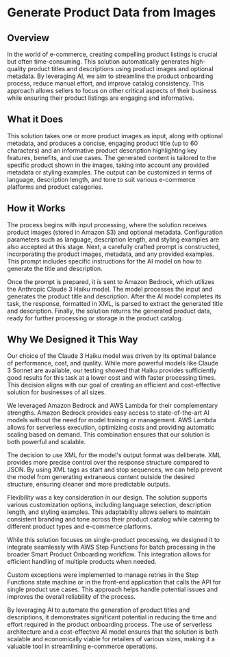 # Generate Product Data from Images

## Overview

In the world of e-commerce, creating compelling product listings is crucial but often time-consuming. This solution automatically generates high-quality product titles and descriptions using product images and optional metadata. By leveraging AI, we aim to streamline the product onboarding process, reduce manual effort, and improve catalog consistency. This approach allows sellers to focus on other critical aspects of their business while ensuring their product listings are engaging and informative.

## What it Does

This solution takes one or more product images as input, along with optional metadata, and produces a concise, engaging product title (up to 60 characters) and an informative product description highlighting key features, benefits, and use cases. The generated content is tailored to the specific product shown in the images, taking into account any provided metadata or styling examples. The output can be customized in terms of language, description length, and tone to suit various e-commerce platforms and product categories.

## How it Works

The process begins with input processing, where the solution receives product images (stored in Amazon S3) and optional metadata. Configuration parameters such as language, description length, and styling examples are also accepted at this stage. Next, a carefully crafted prompt is constructed, incorporating the product images, metadata, and any provided examples. This prompt includes specific instructions for the AI model on how to generate the title and description.

Once the prompt is prepared, it is sent to Amazon Bedrock, which utilizes the Anthropic Claude 3 Haiku model. The model processes the input and generates the product title and description. After the AI model completes its task, the response, formatted in XML, is parsed to extract the generated title and description. Finally, the solution returns the generated product data, ready for further processing or storage in the product catalog.

## Why We Designed it This Way

Our choice of the Claude 3 Haiku model was driven by its optimal balance of performance, cost, and quality. While more powerful models like Claude 3 Sonnet are available, our testing showed that Haiku provides sufficiently good results for this task at a lower cost and with faster processing times. This decision aligns with our goal of creating an efficient and cost-effective solution for businesses of all sizes.

We leveraged Amazon Bedrock and AWS Lambda for their complementary strengths. Amazon Bedrock provides easy access to state-of-the-art AI models without the need for model training or management. AWS Lambda allows for serverless execution, optimizing costs and providing automatic scaling based on demand. This combination ensures that our solution is both powerful and scalable.

The decision to use XML for the model's output format was deliberate. XML provides more precise control over the response structure compared to JSON. By using XML tags as start and stop sequences, we can help prevent the model from generating extraneous content outside the desired structure, ensuring cleaner and more predictable outputs.

Flexibility was a key consideration in our design. The solution supports various customization options, including language selection, description length, and styling examples. This adaptability allows sellers to maintain consistent branding and tone across their product catalog while catering to different product types and e-commerce platforms.

While this solution focuses on single-product processing, we designed it to integrate seamlessly with AWS Step Functions for batch processing in the broader Smart Product Onboarding workflow. This integration allows for efficient handling of multiple products when needed.

Custom exceptions were implemented to manage retries in the Step Functions state machine or in the front-end application that calls the API for single product use cases. This approach helps handle potential issues and improves the overall reliability of the process.

By leveraging AI to automate the generation of product titles and descriptions, it demonstrates significant potential in reducing the time and effort required in the product onboarding process. The use of serverless architecture and a cost-effective AI model ensures that the solution is both scalable and economically viable for retailers of various sizes, making it a valuable tool in streamlining e-commerce operations.

